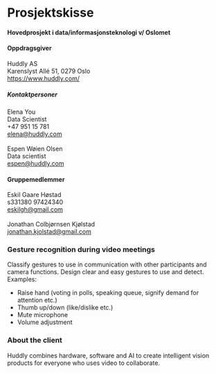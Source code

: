 # Prosjektskisse

#### Hovedprosjekt i data/informasjonsteknologi v/ Oslomet
#### Oppdragsgiver
Huddly AS\
Karenslyst Allé 51, 0279 Oslo\
https://www.huddly.com/
##### Kontaktpersoner
Elena You\
Data Scientist\
+47 951 15 781\
elena@huddly.com\
\
Espen Wøien Olsen\
Data scientist\
espen@huddly.com
#### Gruppemedlemmer
Eskil Gaare Høstad\
s331380
97424340\
eskilgh@gmail.com\
\
Jonathan Colbjørnsen Kjølstad\
jonathan.kjolstad@gmail.com

### Gesture recognition during video meetings

Classify gestures to use in communication with other participants and camera functions. Design
clear and easy gestures to use and detect.
Examples:
- Raise hand (voting in polls, speaking queue, signify demand for attention etc.)
- Thumb up/down (like/dislike etc.)
- Mute microphone
- Volume adjustment

### About the client
Huddly combines hardware, software and AI to create intelligent vision products for everyone who uses video to collaborate. 
